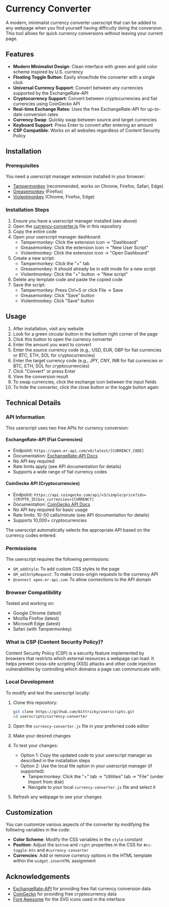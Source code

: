 # Currency Converter

A modern, minimalist currency converter userscript that can be added to any webpage when you find yourself having difficulty doing the conversion. This tool allows for quick currency conversions without leaving your current page.

## Features

- **Modern Minimalist Design**: Clean interface with green and gold color scheme inspired by U.S. currency
- **Floating Toggle Button**: Easily show/hide the converter with a single click
- **Universal Currency Support**: Convert between any currencies supported by the ExchangeRate-API
- **Cryptocurrency Support**: Convert between cryptocurrencies and fiat currencies using CoinGecko API
- **Real-time Exchange Rates**: Uses the free ExchangeRate-API for up-to-date conversion rates
- **Currency Swap**: Quickly swap between source and target currencies
- **Keyboard Support**: Press Enter to convert after entering an amount
- **CSP Compatible**: Works on all websites regardless of Content Security Policy

## Installation

### Prerequisites

You need a userscript manager extension installed in your browser:

- [Tampermonkey](https://www.tampermonkey.net/) (recommended, works on Chrome, Firefox, Safari, Edge)
- [Greasemonkey](https://addons.mozilla.org/en-US/firefox/addon/greasemonkey/) (Firefox)
- [Violentmonkey](https://violentmonkey.github.io/) (Chrome, Firefox, Edge)

### Installation Steps

1. Ensure you have a userscript manager installed (see above)
2. Open the [currency-converter.js](./currency-converter.js) file in this repository
3. Copy the entire code
4. Open your userscript manager dashboard:
   - Tampermonkey: Click the extension icon → "Dashboard"
   - Greasemonkey: Click the extension icon → "New User Script"
   - Violentmonkey: Click the extension icon → "Open Dashboard"
5. Create a new script:
   - Tampermonkey: Click the "+" tab
   - Greasemonkey: It should already be in edit mode for a new script
   - Violentmonkey: Click the "+" button → "New script"
6. Delete any template code and paste the copied code
7. Save the script:
   - Tampermonkey: Press Ctrl+S or click File → Save
   - Greasemonkey: Click "Save" button
   - Violentmonkey: Click "Save" button

## Usage

1. After installation, visit any website
2. Look for a green circular button in the bottom right corner of the page
3. Click this button to open the currency converter
4. Enter the amount you want to convert
5. Enter the source currency code (e.g., USD, EUR, GBP for fiat currencies or BTC, ETH, SOL for cryptocurrencies)
6. Enter the target currency code (e.g., JPY, CNY, INR for fiat currencies or BTC, ETH, SOL for cryptocurrencies)
7. Click "Convert" or press Enter
8. View the conversion result
9. To swap currencies, click the exchange icon between the input fields
10. To hide the converter, click the close button or the toggle button again

## Technical Details

### API Information

This userscript uses two free APIs for currency conversion:

#### ExchangeRate-API (Fiat Currencies)
- Endpoint: `https://open.er-api.com/v6/latest/[CURRENCY_CODE]`
- Documentation: [ExchangeRate-API Docs](https://www.exchangerate-api.com/docs/free)
- No API key required
- Rate limits apply (see API documentation for details)
- Supports a wide range of fiat currency codes

#### CoinGecko API (Cryptocurrencies)
- Endpoint: `https://api.coingecko.com/api/v3/simple/price?ids=[CRYPTO_ID]&vs_currencies=[CURRENCY]`
- Documentation: [CoinGecko API Docs](https://www.coingecko.com/api/documentation)
- No API key required for basic usage
- Rate limits: 10-50 calls/minute (see API documentation for details)
- Supports 10,000+ cryptocurrencies

The userscript automatically selects the appropriate API based on the currency codes entered.

### Permissions

The userscript requires the following permissions:

- `GM_addStyle`: To add custom CSS styles to the page
- `GM_xmlhttpRequest`: To make cross-origin requests to the currency API
- `@connect open.er-api.com`: To allow connections to the API domain

### Browser Compatibility

Tested and working on:
- Google Chrome (latest)
- Mozilla Firefox (latest)
- Microsoft Edge (latest)
- Safari (with Tampermonkey)

### What is CSP (Content Security Policy)?

Content Security Policy (CSP) is a security feature implemented by browsers that restricts which external resources a webpage can load. It helps prevent cross-site scripting (XSS) attacks and other code injection vulnerabilities by controlling which domains a page can communicate with.

### Local Development

To modify and test the userscript locally:

1. Clone this repository:
   ```bash
   git clone https://github.com/bittricky/userscripts.git
   cd userscripts/currency-converter
   ```

2. Open the `currency-converter.js` file in your preferred code editor

3. Make your desired changes

4. To test your changes:
   - Option 1: Copy the updated code to your userscript manager as described in the installation steps
   - Option 2: Use the local file option in your userscript manager (if supported):
     - Tampermonkey: Click the "+" tab → "Utilities" tab → "File" (under Import from disk)
     - Navigate to your local `currency-converter.js` file and select it

5. Refresh any webpage to see your changes

## Customization

You can customize various aspects of the converter by modifying the following variables in the code:

- **Color Scheme**: Modify the CSS variables in the `style` constant
- **Position**: Adjust the `bottom` and `right` properties in the CSS for `#cc-toggle-btn` and `#currency-converter`
- **Currencies**: Add or remove currency options in the HTML template within the `widget.innerHTML` assignment

## Acknowledgements

- [ExchangeRate-API](https://www.exchangerate-api.com/) for providing free fiat currency conversion data
- [CoinGecko](https://www.coingecko.com/) for providing free cryptocurrency data
- [Font Awesome](https://fontawesome.com/) for the SVG icons used in the interface